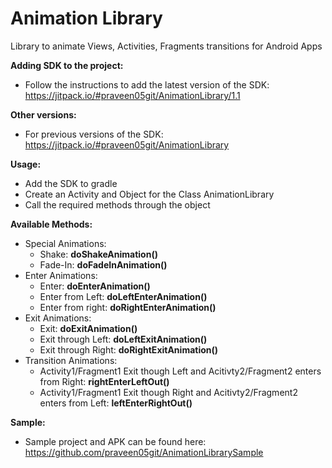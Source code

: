 # Animation Library

Library to animate Views, Activities, Fragments transitions for Android Apps

<b>Adding SDK to the project:</b>
* Follow the instructions to add the latest version of the SDK: https://jitpack.io/#praveen05git/AnimationLibrary/1.1

<b>Other versions:</b>
* For previous versions of the SDK: https://jitpack.io/#praveen05git/AnimationLibrary

<b>Usage:</b>
* Add the SDK to gradle
* Create an Activity and Object for the Class AnimationLibrary
* Call the required methods through the object

<b>Available Methods:</b>
* Special Animations:
  * Shake: <b>doShakeAnimation()</b>
  * Fade-In: <b>doFadeInAnimation()</b>
* Enter Animations:
  * Enter: <b>doEnterAnimation()</b>
  * Enter from Left: <b>doLeftEnterAnimation()</b>
  * Enter from right: <b>doRightEnterAnimation()</b>
* Exit Animations:
  * Exit: <b>doExitAnimation()</b>
  * Exit through Left: <b>doLeftExitAnimation()</b>
  * Exit through Right: <b>doRightExitAnimation()</b>
* Transition Animations:
  * Activity1/Fragment1 Exit though Left and Acitivty2/Fragment2 enters from Right: <b>rightEnterLeftOut()</b>
  * Activity1/Fragment1 Exit though Right and Acitivty2/Fragment2 enters from Left: <b>leftEnterRightOut()</b>
  
<b>Sample:</b>
* Sample project and APK can be found here: https://github.com/praveen05git/AnimationLibrarySample
